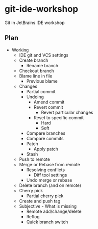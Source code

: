 # git-ide-workshop

Git in JetBrains IDE workshop

## Plan

* Working
  * IDE git and VCS settings
  * Create branch
    * Rename branch
  * Checkout branch
  * Blame line in file
    * Previous blame
  * Changes
    * Partial commit
    * Undoing
      * Amend commit
      * Revert commit
        * Revert particular changes
      * Reset to specific commit
        * Hard
        * Soft
    * Compare branches
    * Compare commits
    * Patch
      * Apply patch
    * Stash
  * Push to remote
  * Merge or Rebase from remote
    * Resolving conflicts
      * Diff tool settings
    * Undo merge or rebase
  * Delete branch (and on remote)
  * Cherry pick
    * Partial cherry pick
  * Create and push tag
  * Subjective - What is missing
    * Remote add/change/delete
    * Reflog
    * Quick branch switch